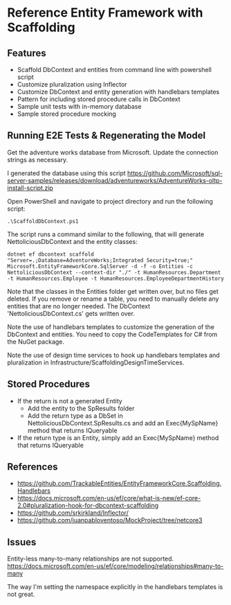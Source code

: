 # Reference Entity Framework with Scaffolding

## Features
* Scaffold DbContext and entities from command line with powershell script
* Customize pluralization using Inflector
* Customize DbContext and entity generation with handlebars templates
* Pattern for including stored procedure calls in DbContext
* Sample unit tests with in-memory database
* Sample stored procedure mocking

## Running E2E Tests & Regenerating the Model

Get the adventure works database from Microsoft. Update the connection strings as necessary.

I generated the database using this script 
https://github.com/Microsoft/sql-server-samples/releases/download/adventureworks/AdventureWorks-oltp-install-script.zip

Open PowerShell and navigate to project directory and run the following script:

    .\ScaffoldDbContext.ps1

The script runs a command similar to the following, that will generate NettoliciousDbContext and the entity classes:

    dotnet ef dbcontext scaffold "Server=.;Database=AdventureWorks;Integrated Security=true;" Microsoft.EntityFrameworkCore.SqlServer -d -f -o Entities -c NettoliciousDbContext --context-dir "./" -t HumanResources.Department -t HumanResources.Employee -t HumanResources.EmployeeDepartmentHistory

Note that the classes in the Entities folder get written over, but no files get deleted.
If you remove or rename a table, you need to manually delete any entities that are no longer needed.
The DbContext 'NettoliciousDbContext.cs' gets written over.

Note the use of handlebars templates to customize the generation of the DbContext and entities. You need to copy the CodeTemplates
for C# from the NuGet package.

Note the use of design time services to hook up handlebars templates and pluralization in Infrastructure/ScaffoldingDesignTimeServices.

## Stored Procedures 
* If the return is not a generated Entity
    * Add the entity to the SpResults folder
    * Add the return type as a DbSet in NettoliciousDbContext.SpResults.cs and add an Exec{MySpName} method 
that returns IQueryable<MyCustomType>
* If the return type is an Entity, simply add an Exec{MySpName} method that returns IQueryable<MyEntityType>

## References
* https://github.com/TrackableEntities/EntityFrameworkCore.Scaffolding.Handlebars
* https://docs.microsoft.com/en-us/ef/core/what-is-new/ef-core-2.0#pluralization-hook-for-dbcontext-scaffolding
* https://github.com/srkirkland/Inflector/
* https://github.com/juanpabloventoso/MockProject/tree/netcore3

## Issues

Entity-less many-to-many relationships are not supported.
https://docs.microsoft.com/en-us/ef/core/modeling/relationships#many-to-many

The way I'm setting the namespace explicitly in the handlebars templates is not great.
